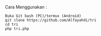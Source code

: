 
Cara Menggunakan :

    Buka Git bash (PC)/termux (Android)
    git clone https://github.com/Alfayahdi/tri
    cd tri
    php tri.php

